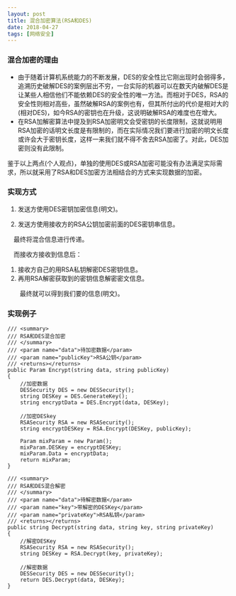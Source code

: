 ```yaml
---
layout: post
title: 混合加密算法(RSA和DES)
date: 2018-04-27
tags: [网络安全]
---
```


### 混合加密的理由

- 由于随着计算机系统能力的不断发展，DES的安全性比它刚出现时会弱得多，追溯历史破解DES的案例层出不穷，一台实际的机器可以在数天内破解DES是让某些人相信他们不能依赖DES的安全性的唯一方法。而相对于DES，RSA的安全性则相对高些，虽然破解RSA的案例也有，但其所付出的代价是相对大的(相对DES)，如今RSA的密钥也在升级，这说明破解RSA的难度也在增大。
- 在RSA加解密算法中提及到RSA加密明文会受密钥的长度限制，这就说明用RSA加密的话明文长度是有限制的，而在实际情况我们要进行加密的明文长度或许会大于密钥长度，这样一来我们就不得不舍去RSA加密了。对此，DES加密则没有此限制。

鉴于以上两点(个人观点)，单独的使用DES或RSA加密可能没有办法满足实际需求，所以就采用了RSA和DES加密方法相结合的方式来实现数据的加密。

### 实现方式

1. 发送方使用DES密钥加密信息(明文)。


2. 发送方使用接收方的RSA公钥加密前面的DES密钥串信息。

　最终将混合信息进行传递。

　而接收方接收到信息后：

1. 接收方自己的用RSA私钥解密DES密钥信息。
2. 再用RSA解密获取到的密钥信息解密密文信息。

　　最终就可以得到我们要的信息(明文)。

### 实现例子

```
/// <summary>
/// RSA和DES混合加密
/// </summary>
/// <param name="data">待加密数据</param>
/// <param name="publicKey">RSA公钥</param>
/// <returns></returns>
public Param Encrypt(string data, string publicKey)
{
    //加密数据
    DESSecurity DES = new DESSecurity();
    string DESKey = DES.GenerateKey();
    string encryptData = DES.Encrypt(data, DESKey);

    //加密DESkey
    RSASecurity RSA = new RSASecurity();
    string encryptDESKey = RSA.Encrypt(DESKey, publicKey);

    Param mixParam = new Param();
    mixParam.DESKey = encryptDESKey;
    mixParam.Data = encryptData;
    return mixParam;
}

/// <summary>
/// RSA和DES混合解密
/// </summary>
/// <param name="data">待解密数据</param>
/// <param name="key">带解密的DESKey</param>
/// <param name="privateKey">RSA私钥</param>
/// <returns></returns>
public string Decrypt(string data, string key, string privateKey)
{
    //解密DESKey
    RSASecurity RSA = new RSASecurity();
    string DESKey = RSA.Decrypt(key, privateKey);

    //解密数据
    DESSecurity DES = new DESSecurity();
    return DES.Decrypt(data, DESKey);
}
```

